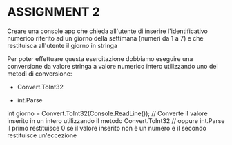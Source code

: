 # ASSIGNMENT 2

Creare una console app che chieda all'utente di inserire l'identificativo numerico riferito ad un giorno della settimana (numeri da 1 a 7) e che restituisca all'utente il giorno in stringa

Per poter effettuare questa esercitazione dobbiamo eseguire una conversione da valore stringa a valore numerico intero utilizzando uno dei metodi di conversione:

- Convert.ToInt32 

- int.Parse

int giorno = Convert.ToInt32(Console.ReadLine()); // Converte il valore inserito in un intero utilizzando il metodo Convert.ToInt32 // oppure int.Parse il primo restituisce 0 se il valore inserito non è un numero e il secondo restituisce un'eccezione